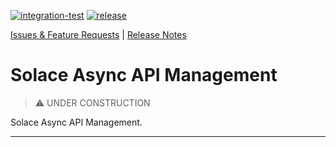 
[![integration-test](https://github.com/solace-iot-team/async-apim/actions/workflows/integration-test.yml/badge.svg?branch=main)](https://github.com/solace-iot-team/async-apim/actions/workflows/integration-test.yml)
[![release](https://github.com/solace-iot-team/async-apim/actions/workflows/release.yml/badge.svg)](https://github.com/solace-iot-team/async-apim/actions/workflows/release.yml)


[Issues & Feature Requests](https://github.com/solace-iot-team/async-apim/issues) |
[Release Notes](./ReleaseNotes.md)

# Solace Async API Management

> :warning: UNDER CONSTRUCTION

Solace Async API Management.


---
